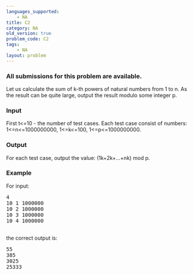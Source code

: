 ```yaml
---
languages_supported:
    - NA
title: C2
category: NA
old_version: true
problem_code: C2
tags:
    - NA
layout: problem
---
```

###  All submissions for this problem are available. 

Let us calculate the sum of k-th powers of natural numbers from 1 to n. As the result can be quite large, output the result modulo some integer p.

### Input

First t<=10 - the number of test cases. Each test case consist of numbers: 1<=n<=1000000000, 1<=k<=100, 1<=p<=1000000000.

### Output

For each test case, output the value: (1k+2k+...+nk) mod p.

### Example

For input:

<pre>4
10 1 1000000
10 2 1000000
10 3 1000000
10 4 1000000

</pre>the correct output is:
<pre>55
385
3025
25333

</pre>